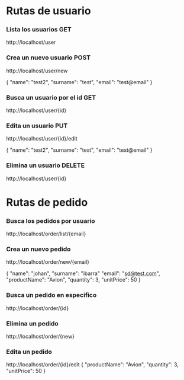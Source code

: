 # Rutas de usuario
### Lista los usuarios GET
http://localhost/user
### Crea un nuevo usuario POST
http://localhost/user/new

{
    "name": "test2",
    "surname": "test",
    "email": "test@email"
}

### Busca un usuario por el id GET
http://localhost/user/{id}
### Edita un usuario PUT
http://localhost/user/{id}/edit

{
    "name": "test2",
    "surname": "test",
    "email": "test@email"
}

### Elimina un usuario DELETE
http://localhost/user/{id}

# Rutas de pedido
### Busca los pedidos por usuario 
http://localhost/order/list/{email}
### Crea un nuevo pedido
http://localhost/order/new/{email}

{
    "name": "johan",
    "surname": "ibarra"
    "email": "sd@test.com",
    "productName": "Avion",
    "quantity": 3,
    "unitPrice": 50
}

### Busca un pedido en especifico
http://localhost/order/{id}
### Elimina un pedido
http://localhost/order/{new}
### Edita un pedido
http://localhost/order/{id}/edit
{
    "productName": "Avion",
    "quantity": 3,
    "unitPrice": 50
}
